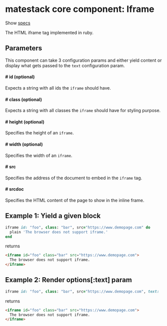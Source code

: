 # matestack core component: Iframe

Show [specs](/spec/usage/components/iframe_spec.rb)

The HTML iframe tag implemented in ruby.

## Parameters

This component can take 3 configuration params and either yield content or display what gets passed to the `text` configuration param.

#### # id (optional)
Expects a string with all ids the `iframe` should have.

#### # class (optional)
Expects a string with all classes the `iframe` should have for styling purpose.

#### # height (optional)
Specifies the height of an `iframe`.

#### # width (optional)
Specifies the width of an `iframe`.

#### # src
Specifies the address of the document to embed in the `iframe` tag.

#### # srcdoc
Specifies the HTML content of the page to show in the inline frame.

## Example 1: Yield a given block

```ruby
iframe id: "foo", class: "bar", src="https://www.demopage.com" do
  plain 'The browser does not support iframe.'
end
```

returns

```html
<iframe id="foo" class="bar" src="https://www.demopage.com">
  The browser does not support iframe.
</iframe>
```

## Example 2: Render options[:text] param

```ruby
iframe id: "foo", class: "bar", src="https://www.demopage.com", text: 'The browser does not support iframe.'
```

returns

```html
<iframe id="foo" class="bar" src="https://www.demopage.com">
  The browser does not support iframe.
</iframe>
```

